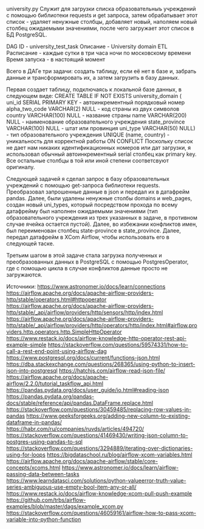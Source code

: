 university.py
Служит для загрузки списка образовательныъ учреждений с помощью библиотеки requests и get запроса, затем обрабатывает этот список - удаляет ненужные столбцы, добавляет новый, наполяем новый столбец ожидаемыми значениями, после чего загружает этот список в БД PostgreSQL.

DAG ID - university_test_task
Описание - University domain ETL
Расписание - каждые сутки в три часа ночи по московскому времени
Время запуска - в настоящий момент

Всего в ДАГе три задачи: создать таблицу, если её нет в базе и, забрать данные и трансформировать их, а затем загрузить в базу данных.

Первая создает таблицу, подключаясь к локальной базе данных, в следующем виде:
CREATE TABLE IF NOT EXISTS university_domain (
    uni_id SERIAL PRIMARY KEY - автоинкрементный порядковый номер
    alpha_two_code VARCHAR(2) NULL - код страны из двух символов
    country VARCHAR(100) NULL - название страны
    name VARCHAR(200) NULL - наименование образовательного учреждения
    state_province VARCHAR(100) NULL - штат или провинция
    uni_type VARCHAR(50) NULL) - тип образовательного учреждения
    UNIQUE (name, country) - уникальность для корректной работы ON CONFLICT
Поскольку список не дает нам никаких идентификационных номеров или дат загрузки, я использовал обычный автоинкрементный serial столбец как primary key. Все остальные столбцы в той или иной степени соответсвуют оригиналу. 

Следующей задачей я сделал запрос в базу образовательных учреждений с помощью get-запроса библиотеки requests. Преобразовал запрошенные данные в json и передал их в датафрейм pandas. Далее, были удалены ненужные столбы domains и web_pages, создан новый uni_types, который посредством прохода по всему датафрейму был наполнен ожидаемыми значениями (тип образовательного учреждения из трех указанных в задаче, в противном случае ячейка остается пустой). 
Далее, во избежании конфликтов имен, был переименован столбец state-province в state_province.
Далее, передал датафрейм в XCom Airflow, чтобы использовать его в следующей таске.

Третьим шагом в этой задаче стала загрузка полученных и преобразованных данных в PostgreSQL с помощью PostgresOperator, где с помощью цикла в случае конфликтов данные просто не загружаются.


Источники:
https://www.astronomer.io/docs/learn/connections
https://airflow.apache.org/docs/apache-airflow-providers-http/stable/operators.html#httpoperator
https://airflow.apache.org/docs/apache-airflow-providers-http/stable/_api/airflow/providers/http/sensors/http/index.html
https://airflow.apache.org/docs/apache-airflow-providers-http/stable/_api/airflow/providers/http/operators/http/index.html#airflow.providers.http.operators.http.SimpleHttpOperator
https://www.restack.io/docs/airflow-knowledge-http-operator-rest-api-example-simple
https://stackoverflow.com/questions/59574331/how-to-call-a-rest-end-point-using-airflow-dag
https://www.postgresql.org/docs/current/functions-json.html
https://dba.stackexchange.com/questions/268365/using-python-to-insert-json-into-postgresql
https://hatchjs.com/airflow-read-json-file/
https://airflow.apache.org/docs/apache-airflow/2.2.0/tutorial_taskflow_api.html
https://pandas.pydata.org/docs/user_guide/io.html#reading-json
https://pandas.pydata.org/pandas-docs/stable/reference/api/pandas.DataFrame.replace.html
https://stackoverflow.com/questions/30459485/replacing-row-values-in-pandas
https://www.geeksforgeeks.org/adding-new-column-to-existing-dataframe-in-pandas/
https://habr.com/ru/companies/ruvds/articles/494720/
https://stackoverflow.com/questions/41469430/writing-json-column-to-postgres-using-pandas-to-sql
https://stackoverflow.com/questions/3294889/iterating-over-dictionaries-using-for-loops
https://bigdataschool.ru/blog/airflow-xcom-variables.html
https://airflow.apache.org/docs/apache-airflow/stable/core-concepts/xcoms.html
https://www.astronomer.io/docs/learn/airflow-passing-data-between-tasks
https://www.learndatasci.com/solutions/python-valueerror-truth-value-series-ambiguous-use-empty-bool-item-any-or-all/
https://www.restack.io/docs/airflow-knowledge-xcom-pull-push-example
https://github.com/trbs/airflow-examples/blob/master/dags/example_xcom.py
https://stackoverflow.com/questions/46059161/airflow-how-to-pass-xcom-variable-into-python-function